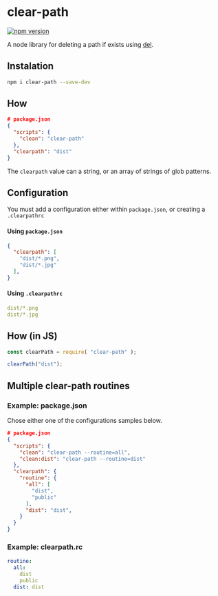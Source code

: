 # clear-path
[![npm version](https://badge.fury.io/js/clear-path.svg)](https://badge.fury.io/js/clear-path)

A node library for deleting a path if exists using [del](https://www.npmjs.com/package/del).

## Instalation

```bash
npm i clear-path --save-dev
```

## How
```json
# package.json
{
  "scripts": {
    "clean": "clear-path"
  },
  "clearpath": "dist"
}
```

The `clearpath` value can a string, or an array of strings of glob patterns.

## Configuration

You must add a configuration either within `package.json`, or creating a `.clearpathrc`

#### Using `package.json`

```json
{
  "clearpath": [
    "dist/*.png",
    "dist/*.jpg"
  ],
}
```

#### Using `.clearpathrc`

```yml
dist/*.png
dist/*.jpg
```

## How (in JS)
```js
const clearPath = require( "clear-path" );

clearPath("dist");
```

## Multiple clear-path routines

### Example: package.json

Chose either one of the configurations samples below.

```json
# package.json
{
  "scripts": {
    "clean": "clear-path --routine=all",
    "clean:dist": "clear-path --routine=dist"
  },
  "clearpath": {
    "routine": {
      "all": [
        "dist",
        "public"
      ],
      "dist": "dist",
    }
  }
}
```

### Example: clearpath.rc

```yml
routine:
  all:
    dist
    public
  dist: dist
```
